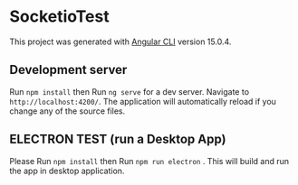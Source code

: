 # SocketioTest

This project was generated with [Angular CLI](https://github.com/angular/angular-cli) version 15.0.4.

## Development server

Run `npm install` then
Run `ng serve` for a dev server. Navigate to `http://localhost:4200/`. The application will automatically reload if you change any of the source files.

## ELECTRON  TEST (run a Desktop App)
Please Run `npm install` then 
Run  `npm run electron` . This will build and run the app in desktop application.
